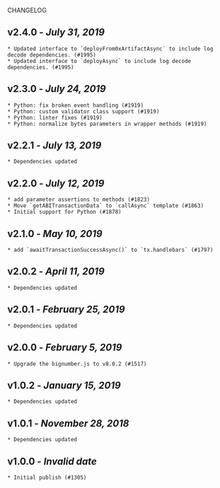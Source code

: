 <!--
changelogUtils.file is auto-generated using the monorepo-scripts package. Don't edit directly.
Edit the package's CHANGELOG.json file only.
-->

CHANGELOG

## v2.4.0 - _July 31, 2019_

    * Updated interface to `deployFrom0xArtifactAsync` to include log decode dependencies. (#1995)
    * Updated interface to `deployAsync` to include log decode dependencies. (#1995)

## v2.3.0 - _July 24, 2019_

    * Python: fix broken event handling (#1919)
    * Python: custom validator class support (#1919)
    * Python: linter fixes (#1919)
    * Python: normalize bytes parameters in wrapper methods (#1919)

## v2.2.1 - _July 13, 2019_

    * Dependencies updated

## v2.2.0 - _July 12, 2019_

    * add parameter assertions to methods (#1823)
    * Move `getABITransactionData` to `callAsync` template (#1863)
    * Initial support for Python (#1878)

## v2.1.0 - _May 10, 2019_

    * add `awaitTransactionSuccessAsync()` to `tx.handlebars` (#1797)

## v2.0.2 - _April 11, 2019_

    * Dependencies updated

## v2.0.1 - _February 25, 2019_

    * Dependencies updated

## v2.0.0 - _February 5, 2019_

    * Upgrade the bignumber.js to v8.0.2 (#1517)

## v1.0.2 - _January 15, 2019_

    * Dependencies updated

## v1.0.1 - _November 28, 2018_

    * Dependencies updated

## v1.0.0 - _Invalid date_

    * Initial publish (#1305)
